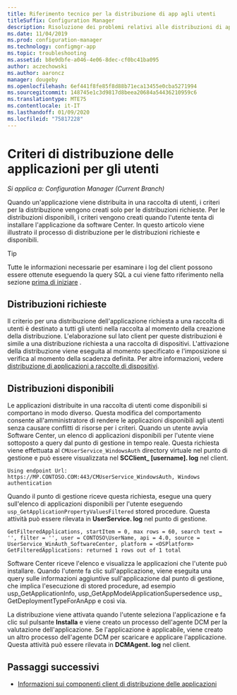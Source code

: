 ```yaml
---
title: Riferimento tecnico per la distribuzione di app agli utenti
titleSuffix: Configuration Manager
description: Risoluzione dei problemi relativi alle distribuzioni di applicazioni ai riferimenti tecnici degli utenti per Configuration Manager.
ms.date: 11/04/2019
ms.prod: configuration-manager
ms.technology: configmgr-app
ms.topic: troubleshooting
ms.assetid: b8e9dbfe-a046-4e06-8dec-cf0bc41ba095
author: aczechowski
ms.author: aaroncz
manager: dougeby
ms.openlocfilehash: 6ef441f8fe85f8d88b71eca13455e0cba5271994
ms.sourcegitcommit: 148745e1c3d9817d8beea20684a54436210959c6
ms.translationtype: MTE75
ms.contentlocale: it-IT
ms.lasthandoff: 01/09/2020
ms.locfileid: "75817228"
---
```

# <a name="application-deployment-policy-for-users"></a>Criteri di distribuzione delle applicazioni per gli utenti

*Si applica a: Configuration Manager (Current Branch)*

Quando un'applicazione viene distribuita in una raccolta di utenti, i criteri per la distribuzione vengono creati solo per le distribuzioni richieste. Per le distribuzioni disponibili, i criteri vengono creati quando l'utente tenta di installare l'applicazione da software Center. In questo articolo viene illustrato il processo di distribuzione per le distribuzioni richieste e disponibili.

> [!TIP]
> Tutte le informazioni necessarie per esaminare i log del client possono essere ottenute eseguendo la query SQL a cui viene fatto riferimento nella sezione [prima di iniziare](/sccm/apps/understand/app-deployment-technical-reference#before-you-begin) .

## <a name="required-deployments"></a>Distribuzioni richieste

Il criterio per una distribuzione dell'applicazione richiesta a una raccolta di utenti è destinato a tutti gli utenti nella raccolta al momento della creazione della distribuzione. L'elaborazione sul lato client per queste distribuzioni è simile a una distribuzione richiesta a una raccolta di dispositivi. L'attivazione della distribuzione viene eseguita al momento specificato e l'imposizione si verifica al momento della scadenza definita. Per altre informazioni, vedere [distribuzione di applicazioni a raccolte di dispositivi](/sccm/apps/understand/device-deployment-technical-reference).

## <a name="available-deployments"></a>Distribuzioni disponibili

Le applicazioni distribuite in una raccolta di utenti come disponibili si comportano in modo diverso. Questa modifica del comportamento consente all'amministratore di rendere le applicazioni disponibili agli utenti senza causare conflitti di risorse per i criteri. Quando un utente avvia Software Center, un elenco di applicazioni disponibili per l'utente viene sottoposto a query dal punto di gestione in tempo reale. Questa richiesta viene effettuata al `CMUserService_WindowsAuth` directory virtuale nel punto di gestione e può essere visualizzata nel **SCClient_ [username]. log** nel client.

```text
Using endpoint Url: https://MP.CONTOSO.COM:443/CMUserService_WindowsAuth, Windows authentication
```

Quando il punto di gestione riceve questa richiesta, esegue una query sull'elenco di applicazioni disponibili per l'utente eseguendo `usp_GetApplicationPropertyValuesFiltered` stored procedure. Questa attività può essere rilevata in **UserService. log** nel punto di gestione.

```text
GetFilteredApplications, startItem = 0, max rows = 60, search text = '', filter = '', user = CONTOSO\UserName, api = 4.0, source = UserService_WinAuth_SoftwareCenter, platform = <OSPlatform>
GetFilteredApplications: returned 1 rows out of 1 total
```

Software Center riceve l'elenco e visualizza le applicazioni che l'utente può installare. Quando l'utente fa clic sull'applicazione, viene eseguita una query sulle informazioni aggiuntive sull'applicazione dal punto di gestione, che implica l'esecuzione di stored procedure, ad esempio usp_GetApplicationInfo, usp_GetAppModelApplicationSupersedence usp_ GetDeploymentTypeForAnApp e così via.

La distribuzione viene attivata quando l'utente seleziona l'applicazione e fa clic sul pulsante **Installa** e viene creato un processo dell'agente DCM per la valutazione dell'applicazione. Se l'applicazione è applicabile, viene creato un altro processo dell'agente DCM per scaricare e applicare l'applicazione. Questa attività può essere rilevata in **DCMAgent. log** nel client.

## <a name="next-steps"></a>Passaggi successivi

- [Informazioni sui componenti client di distribuzione delle applicazioni](/sccm/apps/understand/client-components-technical-reference)
